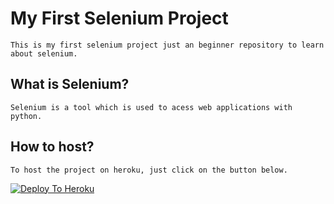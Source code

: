 

# My First Selenium Project

    This is my first selenium project just an beginner repository to learn about selenium.


## What is Selenium?

    Selenium is a tool which is used to acess web applications with python.


## How to host?

    To host the project on heroku, just click on the button below.
 

[![Deploy To Heroku](https://www.herokucdn.com/deploy/button.svg)](https://heroku.com/deploy?template=https://github.com/TAMILVIP007/Selenium)

